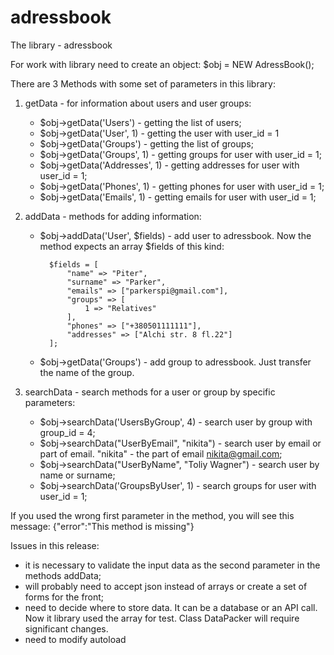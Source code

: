 # adressbook
The library - adressbook 

For work with library need to create an object: 
$obj = NEW AdressBook();

There are 3 Methods with some set of parameters in this library:
1) getData - for information about users and user groups:

    - $obj->getData('Users') - getting the list of users;
    - $obj->getData('User', 1) - getting the user with user_id = 1
    - $obj->getData('Groups') - getting the list of groups;
    - $obj->getData('Groups', 1) - getting groups for user with user_id = 1;
    - $obj->getData('Addresses', 1) - getting addresses for user with user_id = 1;
    - $obj->getData('Phones', 1) - getting phones for user with user_id = 1;
    - $obj->getData('Emails', 1) - getting emails for user with user_id = 1;

2) addData - methods for adding information:
    
    - $obj->addData('User', $fields) - add user to adressbook. Now the method expects an array $fields of this kind:
            
            $fields = [
                "name" => "Piter",
                "surname" => "Parker",
                "emails" => ["parkerspi@gmail.com"],
                "groups" => [
                    1 => "Relatives"
                ],
                "phones" => ["+380501111111"],
                "addresses" => ["Alchi str. 8 fl.22"]
            ]; 
    
    - $obj->getData('Groups') - add group to adressbook. Just transfer the name of the group.

3) searchData - search methods for a user or group by specific parameters:

    - $obj->searchData('UsersByGroup', 4) - search user by group with group_id = 4;
    - $obj->searchData("UserByEmail", "nikita") - search user by email or part of email. "nikita" - the part of email nikita@gmail.com; 
    - $obj->searchData("UserByName", "Toliy Wagner") - search user by name or surname;
    - $obj->searchData('GroupsByUser', 1) - search groups for user with user_id = 1;

If you used the wrong first parameter in the method, 
you will see this message:
{"error":"This method is missing"}

Issues in this release:
- it is necessary to validate the input data as the second parameter in the methods addData;
- will probably need to accept json instead of arrays or create a set of forms for the front;
- need to decide where to store data. It can be a database or an API call. Now it library used the array for test. Class DataPacker will require significant changes.
- need to modify autoload
